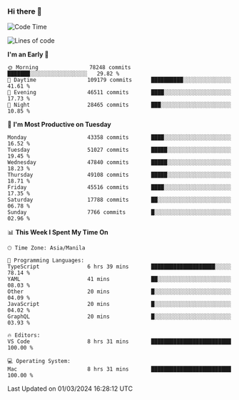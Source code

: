 ### Hi there 👋

<!--START_SECTION:waka-->
![Code Time](http://img.shields.io/badge/Code%20Time-4%2C916%20hrs%2053%20mins-blue)

![Lines of code](https://img.shields.io/badge/From%20Hello%20World%20I%27ve%20Written-116.3%20million%20lines%20of%20code-blue)

**I'm an Early 🐤** 

```text
🌞 Morning                78248 commits       ███████░░░░░░░░░░░░░░░░░░   29.82 % 
🌆 Daytime                109179 commits      ██████████░░░░░░░░░░░░░░░   41.61 % 
🌃 Evening                46511 commits       ████░░░░░░░░░░░░░░░░░░░░░   17.73 % 
🌙 Night                  28465 commits       ███░░░░░░░░░░░░░░░░░░░░░░   10.85 % 
```
📅 **I'm Most Productive on Tuesday** 

```text
Monday                   43358 commits       ████░░░░░░░░░░░░░░░░░░░░░   16.52 % 
Tuesday                  51027 commits       █████░░░░░░░░░░░░░░░░░░░░   19.45 % 
Wednesday                47840 commits       █████░░░░░░░░░░░░░░░░░░░░   18.23 % 
Thursday                 49108 commits       █████░░░░░░░░░░░░░░░░░░░░   18.71 % 
Friday                   45516 commits       ████░░░░░░░░░░░░░░░░░░░░░   17.35 % 
Saturday                 17788 commits       ██░░░░░░░░░░░░░░░░░░░░░░░   06.78 % 
Sunday                   7766 commits        █░░░░░░░░░░░░░░░░░░░░░░░░   02.96 % 
```


📊 **This Week I Spent My Time On** 

```text
🕑︎ Time Zone: Asia/Manila

💬 Programming Languages: 
TypeScript               6 hrs 39 mins       ████████████████████░░░░░   78.14 % 
YAML                     41 mins             ██░░░░░░░░░░░░░░░░░░░░░░░   08.03 % 
Other                    20 mins             █░░░░░░░░░░░░░░░░░░░░░░░░   04.09 % 
JavaScript               20 mins             █░░░░░░░░░░░░░░░░░░░░░░░░   04.02 % 
GraphQL                  20 mins             █░░░░░░░░░░░░░░░░░░░░░░░░   03.93 % 

🔥 Editors: 
VS Code                  8 hrs 31 mins       █████████████████████████   100.00 % 

💻 Operating System: 
Mac                      8 hrs 31 mins       █████████████████████████   100.00 % 
```


 Last Updated on 01/03/2024 16:28:12 UTC
<!--END_SECTION:waka-->


<!--
**rad182/rad182** is a ✨ _special_ ✨ repository because its `README.md` (this file) appears on your GitHub profile.

Here are some ideas to get you started:

- 🔭 I’m currently working on ...
- 🌱 I’m currently learning ...
- 👯 I’m looking to collaborate on ...
- 🤔 I’m looking for help with ...
- 💬 Ask me about ...
- 📫 How to reach me: ...
- 😄 Pronouns: ...
- ⚡ Fun fact: ...
-->
